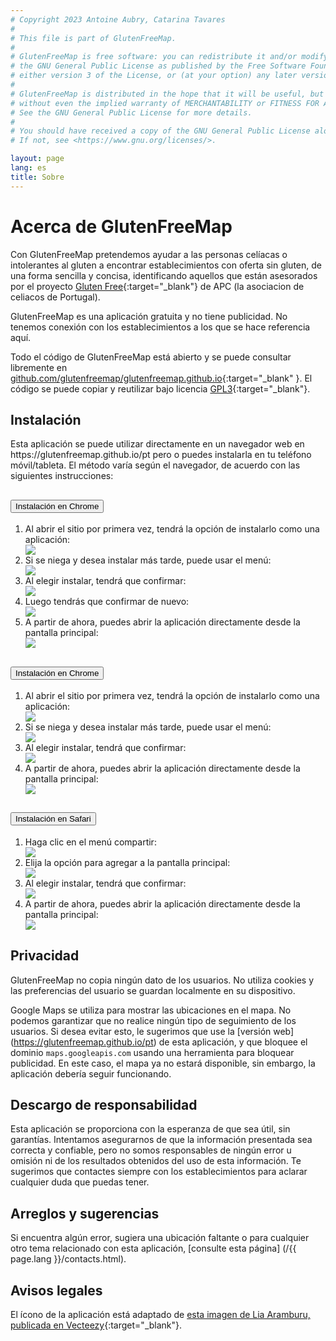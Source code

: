 ```yaml
---
# Copyright 2023 Antoine Aubry, Catarina Tavares
# 
# This file is part of GlutenFreeMap.
# 
# GlutenFreeMap is free software: you can redistribute it and/or modify it under the terms of
# the GNU General Public License as published by the Free Software Foundation,
# either version 3 of the License, or (at your option) any later version.
# 
# GlutenFreeMap is distributed in the hope that it will be useful, but WITHOUT ANY WARRANTY;
# without even the implied warranty of MERCHANTABILITY or FITNESS FOR A PARTICULAR PURPOSE.
# See the GNU General Public License for more details.
# 
# You should have received a copy of the GNU General Public License along with GlutenFreeMap.
# If not, see <https://www.gnu.org/licenses/>.

layout: page
lang: es
title: Sobre
---
```


# Acerca de GlutenFreeMap

Con GlutenFreeMap pretendemos ayudar a las personas celíacas o intolerantes al gluten a encontrar establecimientos con oferta sin gluten, de una forma sencilla y concisa, identificando aquellos que están asesorados por el proyecto [Gluten Free](https://www.celiacos.org.pt/como-certificar-o-seu-estabelecimento/){:target="_blank"} de APC (la asociacion de celiacos de Portugal).

GlutenFreeMap es una aplicación gratuita y no tiene publicidad. No tenemos conexión con los establecimientos a los que se hace referencia aquí.

Todo el código de GlutenFreeMap está abierto y se puede consultar libremente en [github.com/glutenfreemap/glutenfreemap.github.io](https://github.com/glutenfreemap/glutenfreemap.github.io){:target="_blank" }. El código se puede copiar y reutilizar bajo licencia [GPL3](https://www.gnu.org/licenses/gpl-3.0.html){:target="_blank"}.

<div class="browser-only">
    <h2>Instalación</h2>
    <p>
        Esta aplicación se puede utilizar directamente en un navegador web en https://glutenfreemap.github.io/pt pero o puedes instalarla en tu teléfono móvil/tableta. El método varía según el navegador, de acuerdo con las siguientes instrucciones:
    </p>
    <div class="accordion mb-4" id="tutorial">
        <div class="card">
            <div class="card-header" id="headingChrome">
                <h2 class="mb-0">
                    <button class="btn btn-link btn-block text-left" type="button" data-toggle="collapse"
                        data-target="#chromeInstructions" aria-expanded="true" aria-controls="chromeInstructions">
                        Instalación en Chrome
                    </button>
                </h2>
            </div>
            <div id="chromeInstructions" class="collapse" aria-labelledby="headingChrome" data-parent="#tutorial">
                <div class="card-body">
                    <ol class="tutorial row">
                        <li class="col-12 col-md-6 col-lg-4 d-flex flex-column my-2">
                            <div class="flex-grow-1">Al abrir el sitio por primera vez, tendrá la opción de instalarlo como una aplicación:</div>
                            <div>
                                <a class="image-link" href="/assets/img/install/chrome-1.png" target="_blank">
                                    <img src="/assets/img/install/chrome-1.png" />
                                </a>
                            </div>
                        </li>
                        <li class="col-12 col-md-6 col-lg-4 d-flex flex-column my-2">
                            <div class="flex-grow-1">Si se niega y desea instalar más tarde, puede usar el menú:</div>
                            <div>
                                <a class="image-link" href="/assets/img/install/chrome-1b.png" target="_blank">
                                    <img src="/assets/img/install/chrome-1b.png" />
                                </a>
                            </div>
                        </li>
                        <li class="col-12 col-md-6 col-lg-4 d-flex flex-column my-2">
                            <div class="flex-grow-1">Al elegir instalar, tendrá que confirmar:</div>
                            <div>
                                <a class="image-link" href="/assets/img/install/chrome-2.png" target="_blank">
                                    <img src="/assets/img/install/chrome-2.png" />
                                </a>
                            </div>
                        </li>
                        <li class="col-12 col-md-6 col-lg-4 d-flex flex-column my-2">
                            <div class="flex-grow-1">Luego tendrás que confirmar de nuevo:</div>
                            <div>
                                <a class="image-link" href="/assets/img/install/chrome-3.png" target="_blank">
                                    <img src="/assets/img/install/chrome-3.png" />
                                </a>
                            </div>
                        </li>
                        <li class="col-12 col-md-6 col-lg-4 d-flex flex-column my-2">
                            <div class="flex-grow-1">A partir de ahora, puedes abrir la aplicación directamente desde la pantalla principal:</div>
                            <div>
                                <a class="image-link" href="/assets/img/install/chrome-4.png" target="_blank">
                                    <img src="/assets/img/install/chrome-4.png" />
                                </a>
                            </div>
                        </li>
                    </ol>
                </div>
            </div>
        </div>
        <div class="card">
            <div class="card-header" id="headingFirefox">
                <h2 class="mb-0">
                    <button class="btn btn-link btn-block text-left collapsed" type="button" data-toggle="collapse"
                        data-target="#firefoxInstructions" aria-expanded="false" aria-controls="firefoxInstructions">
                        Instalación en Chrome
                    </button>
                </h2>
            </div>
            <div id="firefoxInstructions" class="collapse" aria-labelledby="headingFirefox" data-parent="#tutorial">
                <div class="card-body">
                    <ol class="tutorial row">
                        <li class="col-12 col-md-6 col-lg-4 d-flex flex-column my-2">
                            <div class="flex-grow-1">Al abrir el sitio por primera vez, tendrá la opción de instalarlo como una aplicación:</div>
                            <div>
                                <a class="image-link" href="/assets/img/install/firefox-1.png" target="_blank">
                                    <img src="/assets/img/install/firefox-1.png" />
                                </a>
                            </div>
                        </li>
                        <li class="col-12 col-md-6 col-lg-4 d-flex flex-column my-2">
                            <div class="flex-grow-1">Si se niega y desea instalar más tarde, puede usar el menú:</div>
                            <div>
                                <a class="image-link" href="/assets/img/install/firefox-1b.png" target="_blank">
                                    <img src="/assets/img/install/firefox-1b.png" />
                                </a>
                            </div>
                        </li>
                        <li class="col-12 col-md-6 col-lg-4 d-flex flex-column my-2">
                            <div class="flex-grow-1">Al elegir instalar, tendrá que confirmar:</div>
                            <div>
                                <a class="image-link" href="/assets/img/install/firefox-2.png" target="_blank">
                                    <img src="/assets/img/install/firefox-2.png" />
                                </a>
                            </div>
                        </li>
                        <li class="col-12 col-md-6 col-lg-4 d-flex flex-column my-2">
                            <div class="flex-grow-1">A partir de ahora, puedes abrir la aplicación directamente desde la pantalla principal:</div>
                            <div>
                                <a class="image-link" href="/assets/img/install/firefox-3.png" target="_blank">
                                    <img src="/assets/img/install/firefox-3.png" />
                                </a>
                            </div>
                        </li>
                    </ol>
                </div>
            </div>
        </div>
        <div class="card">
            <div class="card-header" id="headingSafari">
                <h2 class="mb-0">
                    <button class="btn btn-link btn-block text-left collapsed" type="button" data-toggle="collapse"
                        data-target="#safariInstructions" aria-expanded="false" aria-controls="safariInstructions">
                        Instalación en Safari
                    </button>
                </h2>
            </div>
            <div id="safariInstructions" class="collapse" aria-labelledby="headingSafari" data-parent="#tutorial">
                <div class="card-body">
                    <ol class="tutorial row">
                        <li class="col-12 col-md-6 col-lg-4 d-flex flex-column my-2">
                            <div class="flex-grow-1">Haga clic en el menú compartir:</div>
                            <div>
                                <a class="image-link" href="/assets/img/install/safari-1.png" target="_blank">
                                    <img src="/assets/img/install/safari-1.png" />
                                </a>
                            </div>
                        </li>
                        <li class="col-12 col-md-6 col-lg-4 d-flex flex-column my-2">
                            <div class="flex-grow-1">Elija la opción para agregar a la pantalla principal:</div>
                            <div>
                                <a class="image-link" href="/assets/img/install/safari-2.png" target="_blank">
                                    <img src="/assets/img/install/safari-2.png" />
                                </a>
                            </div>
                        </li>
                        <li class="col-12 col-md-6 col-lg-4 d-flex flex-column my-2">
                            <div class="flex-grow-1">Al elegir instalar, tendrá que confirmar:</div>
                            <div>
                                <a class="image-link" href="/assets/img/install/safari-3.png" target="_blank">
                                    <img src="/assets/img/install/safari-3.png" />
                                </a>
                            </div>
                        </li>
                        <li class="col-12 col-md-6 col-lg-4 d-flex flex-column my-2">
                            <div class="flex-grow-1">A partir de ahora, puedes abrir la aplicación directamente desde la pantalla principal:</div>
                            <div>
                                <a class="image-link" href="/assets/img/install/safari-4.png" target="_blank">
                                    <img src="/assets/img/install/safari-4.png" />
                                </a>
                            </div>
                        </li>
                    </ol>
                </div>
            </div>
        </div>
    </div>
</div>

## Privacidad

GlutenFreeMap no copia ningún dato de los usuarios. No utiliza cookies y las preferencias del usuario se guardan localmente en su dispositivo.

Google Maps se utiliza para mostrar las ubicaciones en el mapa. No podemos garantizar que no realice ningún tipo de seguimiento de los usuarios. Si desea evitar esto, le sugerimos que use la [versión web] (https://glutenfreemap.github.io/pt) de esta aplicación, y que bloquee el dominio `maps.googleapis.com` usando una herramienta para bloquear publicidad. En este caso, el mapa ya no estará disponible, sin embargo, la aplicación debería seguir funcionando.

## Descargo de responsabilidad

Esta aplicación se proporciona con la esperanza de que sea útil, sin garantías. Intentamos asegurarnos de que la información presentada sea correcta y confiable, pero no somos responsables de ningún error u omisión ni de los resultados obtenidos del uso de esta información. Te sugerimos que contactes siempre con los establecimientos para aclarar cualquier duda que puedas tener.

## Arreglos y sugerencias

Si encuentra algún error, sugiera una ubicación faltante o para cualquier otro tema relacionado con esta aplicación, [consulte esta página] (/{{ page.lang }}/contacts.html).

## Avisos legales

El ícono de la aplicación está adaptado de [esta imagen de Lia Aramburu, publicada en Vecteezy](https://www.vecteezy.com/vector-art/343969-gluten-free-icon){:target="_blank"}.

